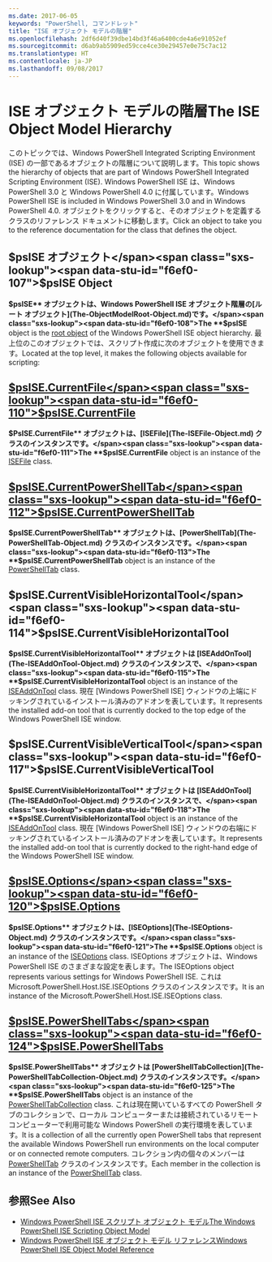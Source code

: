 ```yaml
---
ms.date: 2017-06-05
keywords: "PowerShell, コマンドレット"
title: "ISE オブジェクト モデルの階層"
ms.openlocfilehash: 2df6d40f39dbe14bd3f46a6400cde4a6e91052ef
ms.sourcegitcommit: d6ab9ab5909ed59cce4ce30e29457e0e75c7ac12
ms.translationtype: HT
ms.contentlocale: ja-JP
ms.lasthandoff: 09/08/2017
---
```

# <a name="the-ise-object-model-hierarchy"></a><span data-ttu-id="f6ef0-103">ISE オブジェクト モデルの階層</span><span class="sxs-lookup"><span data-stu-id="f6ef0-103">The ISE Object Model Hierarchy</span></span>
<span data-ttu-id="f6ef0-104">このトピックでは、Windows PowerShell Integrated Scripting Environment (ISE) の一部であるオブジェクトの階層について説明します。</span><span class="sxs-lookup"><span data-stu-id="f6ef0-104">This topic shows the hierarchy of objects that are part of Windows PowerShell Integrated Scripting Environment (ISE).</span></span> <span data-ttu-id="f6ef0-105">Windows PowerShell ISE は、Windows PowerShell 3.0 と Windows PowerShell 4.0 に付属しています。</span><span class="sxs-lookup"><span data-stu-id="f6ef0-105">Windows PowerShell ISE is included in Windows PowerShell 3.0 and in Windows PowerShell 4.0.</span></span> <span data-ttu-id="f6ef0-106">オブジェクトをクリックすると、そのオブジェクトを定義するクラスのリファレンス ドキュメントに移動します。</span><span class="sxs-lookup"><span data-stu-id="f6ef0-106">Click an object to take you to the reference documentation for the class that defines the object.</span></span>

## <a name="psise-object"></a><span data-ttu-id="f6ef0-107">$psISE オブジェクト</span><span class="sxs-lookup"><span data-stu-id="f6ef0-107">$psISE Object</span></span>

<span data-ttu-id="f6ef0-108">**$psISE** オブジェクトは、Windows PowerShell ISE オブジェクト階層の[ルート オブジェクト](The-ObjectModelRoot-Object.md)です。</span><span class="sxs-lookup"><span data-stu-id="f6ef0-108">The **$psISE** object is the [root object](The-ObjectModelRoot-Object.md) of the Windows PowerShell ISE object hierarchy.</span></span>
<span data-ttu-id="f6ef0-109">最上位のこのオブジェクトでは、スクリプト作成に次のオブジェクトを使用できます。</span><span class="sxs-lookup"><span data-stu-id="f6ef0-109">Located at the top level, it makes the following objects available for scripting:</span></span>

## <a name="psisecurrentfilethe-isefile-objectmd"></a>[<span data-ttu-id="f6ef0-110">$psISE.CurrentFile</span><span class="sxs-lookup"><span data-stu-id="f6ef0-110">$psISE.CurrentFile</span></span>](The-ISEFile-Object.md)

<span data-ttu-id="f6ef0-111">**$PsISE.CurrentFile** オブジェクトは、[ISEFile](The-ISEFile-Object.md) クラスのインスタンスです。</span><span class="sxs-lookup"><span data-stu-id="f6ef0-111">The **$psISE.CurrentFile** object is an instance of the [ISEFile](The-ISEFile-Object.md) class.</span></span>

## <a name="psisecurrentpowershelltabthe-powershelltab-objectmd"></a>[<span data-ttu-id="f6ef0-112">$psISE.CurrentPowerShellTab</span><span class="sxs-lookup"><span data-stu-id="f6ef0-112">$psISE.CurrentPowerShellTab</span></span>](The-PowerShellTab-Object.md)

<span data-ttu-id="f6ef0-113">**$psISE.CurrentPowerShellTab** オブジェクトは、[PowerShellTab](The-PowerShellTab-Object.md) クラスのインスタンスです。</span><span class="sxs-lookup"><span data-stu-id="f6ef0-113">The **$psISE.CurrentPowerShellTab** object is an instance of the [PowerShellTab](The-PowerShellTab-Object.md) class.</span></span>

## <a name="psisecurrentvisiblehorizontaltool"></a><span data-ttu-id="f6ef0-114">$psISE.CurrentVisibleHorizontalTool</span><span class="sxs-lookup"><span data-stu-id="f6ef0-114">$psISE.CurrentVisibleHorizontalTool</span></span>

<span data-ttu-id="f6ef0-115">**$psISE.CurrentVisibleHorizontalTool** オブジェクトは [ISEAddOnTool](The-ISEAddOnTool-Object.md) クラスのインスタンスで、</span><span class="sxs-lookup"><span data-stu-id="f6ef0-115">The **$psISE.CurrentVisibleHorizontalTool** object is an instance of the [ISEAddOnTool](The-ISEAddOnTool-Object.md) class.</span></span>
<span data-ttu-id="f6ef0-116">現在 [Windows PowerShell ISE] ウィンドウの上端にドッキングされているインストール済みのアドオンを表しています。</span><span class="sxs-lookup"><span data-stu-id="f6ef0-116">It represents the installed add-on tool that is currently docked to the top edge of the Windows PowerShell ISE window.</span></span>

## <a name="psisecurrentvisibleverticaltool"></a><span data-ttu-id="f6ef0-117">$psISE.CurrentVisibleVerticalTool</span><span class="sxs-lookup"><span data-stu-id="f6ef0-117">$psISE.CurrentVisibleVerticalTool</span></span>

<span data-ttu-id="f6ef0-118">**$psISE.CurrentVisibleHorizontalTool** オブジェクトは [ISEAddOnTool](The-ISEAddOnTool-Object.md) クラスのインスタンスで、</span><span class="sxs-lookup"><span data-stu-id="f6ef0-118">The **$psISE.CurrentVisibleHorizontalTool** object is an instance of the [ISEAddOnTool](The-ISEAddOnTool-Object.md) class.</span></span>
<span data-ttu-id="f6ef0-119">現在 [Windows PowerShell ISE] ウィンドウの右端にドッキングされているインストール済みのアドオンを表しています。</span><span class="sxs-lookup"><span data-stu-id="f6ef0-119">It represents the installed add-on tool that is currently docked to the right-hand edge of the Windows PowerShell ISE window.</span></span>

## <a name="psiseoptionsthe-iseoptions-objectmd"></a>[<span data-ttu-id="f6ef0-120">$psISE.Options</span><span class="sxs-lookup"><span data-stu-id="f6ef0-120">$psISE.Options</span></span>](The-ISEOptions-Object.md)

<span data-ttu-id="f6ef0-121">**$psISE.Options** オブジェクトは、[ISEOptions](The-ISEOptions-Object.md) クラスのインスタンスです。</span><span class="sxs-lookup"><span data-stu-id="f6ef0-121">The **$psISE.Options** object is an instance of the [ISEOptions](The-ISEOptions-Object.md) class.</span></span>
<span data-ttu-id="f6ef0-122">ISEOptions オブジェクトは、Windows PowerShell ISE のさまざまな設定を表します。</span><span class="sxs-lookup"><span data-stu-id="f6ef0-122">The ISEOptions object represents various settings for Windows PowerShell ISE.</span></span>
<span data-ttu-id="f6ef0-123">これは Microsoft.PowerShell.Host.ISE.ISEOptions クラスのインスタンスです。</span><span class="sxs-lookup"><span data-stu-id="f6ef0-123">It is an instance of the Microsoft.PowerShell.Host.ISE.ISEOptions class.</span></span>

## <a name="psisepowershelltabsthe-powershelltabcollection-objectmd"></a>[<span data-ttu-id="f6ef0-124">$psISE.PowerShellTabs</span><span class="sxs-lookup"><span data-stu-id="f6ef0-124">$psISE.PowerShellTabs</span></span>](The-PowerShellTabCollection-Object.md)

<span data-ttu-id="f6ef0-125">**$psISE.PowerShellTabs** オブジェクトは [PowerShellTabCollection](The-PowerShellTabCollection-Object.md) クラスのインスタンスです。</span><span class="sxs-lookup"><span data-stu-id="f6ef0-125">The **$psISE.PowerShellTabs** object is an instance of the [PowerShellTabCollection](The-PowerShellTabCollection-Object.md) class.</span></span>
<span data-ttu-id="f6ef0-126">これは現在開いているすべての PowerShell タブのコレクションで、ローカル コンピューターまたは接続されているリモート コンピューターで利用可能な Windows PowerShell の実行環境を表しています。</span><span class="sxs-lookup"><span data-stu-id="f6ef0-126">It is a collection of all the currently open PowerShell tabs that represent the available Windows PowerShell run environments on the local computer or on connected remote computers.</span></span> <span data-ttu-id="f6ef0-127">コレクション内の個々のメンバーは [PowerShellTab](The-PowerShellTab-Object.md) クラスのインスタンスです。</span><span class="sxs-lookup"><span data-stu-id="f6ef0-127">Each member in the collection is an instance of the [PowerShellTab](The-PowerShellTab-Object.md) class.</span></span>

## <a name="see-also"></a><span data-ttu-id="f6ef0-128">参照</span><span class="sxs-lookup"><span data-stu-id="f6ef0-128">See Also</span></span>
- [<span data-ttu-id="f6ef0-129">Windows PowerShell ISE スクリプト オブジェクト モデル</span><span class="sxs-lookup"><span data-stu-id="f6ef0-129">The Windows PowerShell ISE Scripting Object Model</span></span>](The-Windows-PowerShell-ISE-Scripting-Object-Model.md)
- [<span data-ttu-id="f6ef0-130">Windows PowerShell ISE オブジェクト モデル リファレンス</span><span class="sxs-lookup"><span data-stu-id="f6ef0-130">Windows PowerShell ISE Object Model Reference</span></span>](Windows-PowerShell-ISE-Object-Model-Reference.md)
